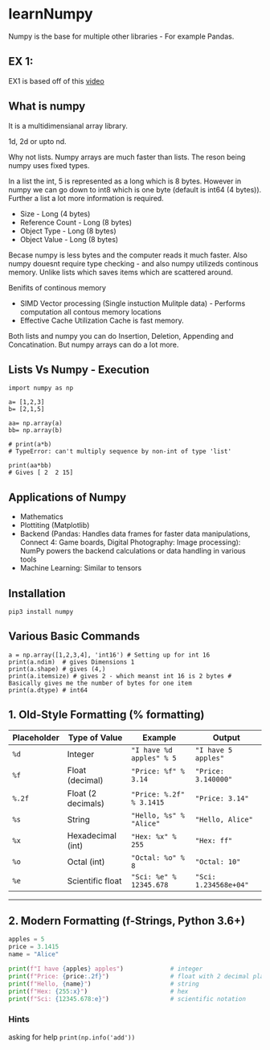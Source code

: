 # learnNumpy

Numpy is the base for multiple other libraries - For example Pandas. 


## EX 1: 
EX1 is based off of this [video](https://www.youtube.com/watch?v=QUT1VHiLmmI&t=864s)


## What is numpy 

It is a multidimensianal array library. 


1d, 2d or upto nd. 

Why not lists. Numpy arrays are much faster than lists. The reson being numpy uses fixed types. 

In a list the int, 5 is represented as a long which is 8 bytes. However in numpy we can go down to int8 which is one byte (default is int64 (4 bytes)). Further a list a lot more information is required.
- Size             - Long (4 bytes)
- Reference Count  - Long (8 bytes)
- Object Type      - Long (8 bytes)
- Object Value     - Long (8 bytes)

Becase numpy is less bytes and the computer reads it much faster. Also numpy douesnt require type checking - and also numpy utilizeds continous memory. Unlike lists  which saves items which are scattered around. 

Benifits of continous memory
- SIMD Vector processing (Single instuction Mulitple data) - Performs computation all contous memory locations 
- Effective Cache Utilization  Cache is fast memory.

Both lists and numpy you can do Insertion, Deletion, Appending and Concatination. But numpy arrays can do a lot more. 

## Lists Vs Numpy - Execution
```
import numpy as np 

a= [1,2,3]
b= [2,1,5]

aa= np.array(a)
bb= np.array(b)

# print(a*b) 
# TypeError: can't multiply sequence by non-int of type 'list'

print(aa*bb)
# Gives [ 2  2 15]
```

## Applications of Numpy 


- Mathematics
- Plottiting (Matplotlib)
- Backend (Pandas: Handles data frames for faster data manipulations, Connect 4: Game boards, Digital Photography: Image processing): NumPy powers the backend calculations or data handling in various tools
- Machine Learning: Similar to tensors 


## Installation 
`pip3 install numpy`

## Various Basic Commands 

```
a = np.array([1,2,3,4], 'int16') # Setting up for int 16 
print(a.ndim)  # gives Dimensions 1 
print(a.shape) # gives (4,)
print(a.itemsize) # gives 2 - which meanst int 16 is 2 bytes # Basically gives me the number of bytes for one item 
print(a.dtype) # int64
```


## 1. Old-Style Formatting (% formatting)

| Placeholder | Type of Value      | Example                               | Output                  |
|-------------|--------------------|---------------------------------------|-------------------------|
| `%d`        | Integer            | `"I have %d apples" % 5`              | `"I have 5 apples"`     |
| `%f`        | Float (decimal)    | `"Price: %f" % 3.14`                  | `"Price: 3.140000"`     |
| `%.2f`      | Float (2 decimals) | `"Price: %.2f" % 3.1415`              | `"Price: 3.14"`         |
| `%s`        | String             | `"Hello, %s" % "Alice"`               | `"Hello, Alice"`        |
| `%x`        | Hexadecimal (int)  | `"Hex: %x" % 255`                     | `"Hex: ff"`             |
| `%o`        | Octal (int)        | `"Octal: %o" % 8`                     | `"Octal: 10"`           |
| `%e`        | Scientific float   | `"Sci: %e" % 12345.678`               | `"Sci: 1.234568e+04"`   |

---

## 2. Modern Formatting (f-Strings, Python 3.6+)

```python
apples = 5
price = 3.1415
name = "Alice"

print(f"I have {apples} apples")             # integer
print(f"Price: {price:.2f}")                 # float with 2 decimal places
print(f"Hello, {name}")                      # string
print(f"Hex: {255:x}")                       # hex
print(f"Sci: {12345.678:e}")                 # scientific notation

```

### Hints 
asking for help `print(np.info('add'))`













